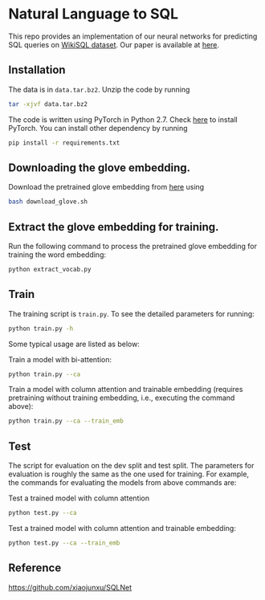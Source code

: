 # Natural Language to SQL

This repo provides an implementation of our neural networks for predicting SQL queries on [WikiSQL dataset](https://github.com/salesforce/WikiSQL). Our paper is available at [here](https://arxiv.org/abs/1801.00076).


## Installation
The data is in `data.tar.bz2`. Unzip the code by running
```bash
tar -xjvf data.tar.bz2
```

The code is written using PyTorch in Python 2.7. Check [here](http://pytorch.org/) to install PyTorch. You can install other dependency by running 
```bash
pip install -r requirements.txt
```

## Downloading the glove embedding.
Download the pretrained glove embedding from [here](https://github.com/stanfordnlp/GloVe) using
```bash
bash download_glove.sh
```

## Extract the glove embedding for training.
Run the following command to process the pretrained glove embedding for training the word embedding:
```bash
python extract_vocab.py
```

## Train
The training script is `train.py`. To see the detailed parameters for running:
```bash
python train.py -h
```

Some typical usage are listed as below:

Train a model with bi-attention:
```bash
python train.py --ca
```

Train a model with column attention and trainable embedding (requires pretraining without training embedding, i.e., executing the command above):
```bash
python train.py --ca --train_emb
```

## Test
The script for evaluation on the dev split and test split. The parameters for evaluation is roughly the same as the one used for training. For example, the commands for evaluating the models from above commands are:

Test a trained model with column attention
```bash
python test.py --ca
```

Test a trained model with column attention and trainable embedding:
```bash
python test.py --ca --train_emb
```

## Reference

https://github.com/xiaojunxu/SQLNet
